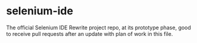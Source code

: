 # selenium-ide

The official Selenium IDE Rewrite project repo, at its prototype phase, good to receive pull requests after an update with plan of work in this file.
